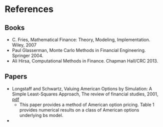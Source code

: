 # References

## Books
- C. Fries, Mathematical Finance: Theory, Modeling, Implementation. Wiley, 2007
- Paul Glasserman, Monte Carlo Methods in Financial Engineering. Springer 2004.
- Ali Hirsa, Computational Methods in Finance. Chapman Hall/CRC 2013.
## Papers
- Longstaff and Schwartz, Valuing American Options by Simulation: A Simple Least-Squares Approach, The review of financial studies, 2001, [pdf](https://github.com/songqsh/songqsh.github.io/blob/master/paper/01LSAmericanOption.pdf)
  - This paper provides a method of American option pricing. Table 1 provides numerical results on a class of American options underlying bs model.
- 
